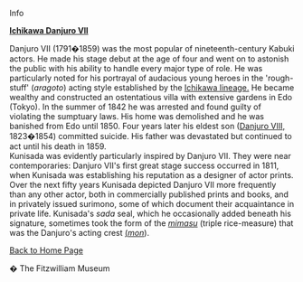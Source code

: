Info

**[I](Group8pt3.htm)[chikawa Danjuro VII](Group8pt3.htm)**

Danjuro VII (1791�1859) was the most popular of nineteenth-century Kabuki actors. He made his stage debut at the age of four and went on to astonish the public with his ability to handle every major type of role. He was particularly noted for his portrayal of audacious young heroes in the 'rough-stuff' (_aragoto_) acting style established by the [Ichikawa lineage.](textD.htm) He became wealthy and constructed an ostentatious villa with extensive gardens in Edo (Tokyo). In the summer of 1842 he was arrested and found guilty of violating the sumptuary laws. His home was demolished and he was banished from Edo until 1850. Four years later his eldest son ([Danjuro VIII,](Group12.htm) 1823�1854) committed suicide. His father was devastated but continued to act until his death in 1859.  
Kunisada was evidently particularly inspired by Danjuro VII. They were near contemporaries: Danjuro VII's first great stage success occurred in 1811, when Kunisada was establishing his reputation as a designer of actor prints. Over the next fifty years Kunisada depicted Danjuro VII more frequently than any other actor, both in commercially published prints and books, and in privately issued surimono, some of which document their acquaintance in private life. Kunisada's _sada_ seal, which he occasionally added beneath his signature, sometimes took the form of the [_mimasu_](textD.htm) (triple rice-measure) that was the Danjuro's acting crest [(_mon_](textD.htm)).

[Back to Home Page](texthomepage.htm)


� The Fitzwilliam Museum
